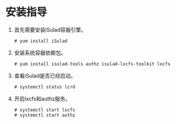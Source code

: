 # 安装指导<a name="ZH-CN_TOPIC_0184808015"></a>

1.  首先需要安装iSulad容器引擎。

    ```
    # yum install iSulad
    ```

2.  安装系统容器依赖包。

    ```
    # yum install isulad-tools authz isulad-lxcfs-toolkit lxcfs
    ```

3.  查看iSulad是否已经启动。

    ```
    # systemctl status lcrd
    ```

4.  开启lxcfs和authz服务。

    ```
    # systemctl start lxcfs
    # systemctl start authz
    ```



